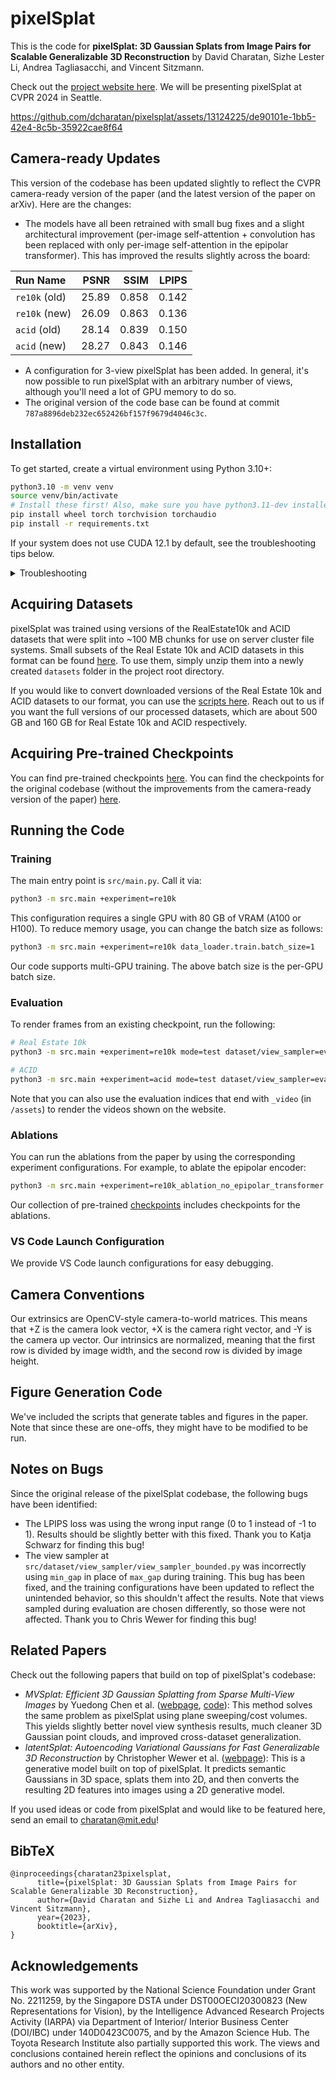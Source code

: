 # pixelSplat

This is the code for **pixelSplat: 3D Gaussian Splats from Image Pairs for Scalable Generalizable 3D Reconstruction** by David Charatan, Sizhe Lester Li, Andrea Tagliasacchi, and Vincent Sitzmann.

Check out the [project website here](https://dcharatan.github.io/pixelsplat). We will be presenting pixelSplat at CVPR 2024 in Seattle.

https://github.com/dcharatan/pixelsplat/assets/13124225/de90101e-1bb5-42e4-8c5b-35922cae8f64

## Camera-ready Updates

This version of the codebase has been updated slightly to reflect the CVPR camera-ready version of the paper (and the latest version of the paper on arXiv). Here are the changes:

* The models have all been retrained with small bug fixes and a slight architectural improvement (per-image self-attention + convolution has been replaced with only per-image self-attention in the epipolar transformer). This has improved the results slightly across the board:

| Run Name      | PSNR  | SSIM  | LPIPS |
| :------------ | ----: | ----: | ----: |
| `re10k` (old) | 25.89 | 0.858 | 0.142 |
| `re10k` (new) | 26.09 | 0.863 | 0.136 |
| `acid` (old)  | 28.14 | 0.839 | 0.150 |
| `acid` (new)  | 28.27 | 0.843 | 0.146 |

* A configuration for 3-view pixelSplat has been added. In general, it's now possible to run pixelSplat with an arbitrary number of views, although you'll need a lot of GPU memory to do so.
* The original version of the code base can be found at commit `787a8896deb232ec652426bf157f9679d4046c3c`.

## Installation

To get started, create a virtual environment using Python 3.10+:

```bash
python3.10 -m venv venv
source venv/bin/activate
# Install these first! Also, make sure you have python3.11-dev installed if using Ubuntu.
pip install wheel torch torchvision torchaudio
pip install -r requirements.txt
```

If your system does not use CUDA 12.1 by default, see the troubleshooting tips below.

<details>
<summary>Troubleshooting</summary>
<br>

The Gaussian splatting CUDA code (`diff-gaussian-rasterization`) must be compiled using the same version of CUDA that PyTorch was compiled with. As of December 2023, the version of PyTorch you get when doing `pip install torch` was built using CUDA 12.1. If your system does not use CUDA 12.1 by default, you can try the following:

- Install a version of PyTorch that was built using your CUDA version. For example, to get PyTorch with CUDA 11.8, use the following command (more details [here](https://pytorch.org/get-started/locally/)):

```bash
pip3 install torch torchvision torchaudio --index-url https://download.pytorch.org/whl/cu118
```

- Install CUDA Toolkit 12.1 on your system. One approach (_try this at your own risk!_) is to install a second CUDA Toolkit version using the `runfile (local)` option [here](https://developer.nvidia.com/cuda-12-1-0-download-archive?target_os=Linux&target_arch=x86_64&Distribution=Ubuntu&target_version=22.04&target_type=runfile_local). When you run the installer, disable the options that install GPU drivers and update the default CUDA symlinks. If you do this, you can point your system to CUDA 12.1 during installation as follows:

```bash
LD_LIBRARY_PATH=/usr/local/cuda-12.1/lib64 pip install -r requirements.txt
# If everything else was installed but you're missing diff-gaussian-rasterization, do:
LD_LIBRARY_PATH=/usr/local/cuda-12.1/lib64 pip install git+https://github.com/dcharatan/diff-gaussian-rasterization-modified
```

</details>

## Acquiring Datasets

pixelSplat was trained using versions of the RealEstate10k and ACID datasets that were split into ~100 MB chunks for use on server cluster file systems. Small subsets of the Real Estate 10k and ACID datasets in this format can be found [here](https://drive.google.com/drive/folders/1joiezNCyQK2BvWMnfwHJpm2V77c7iYGe?usp=sharing). To use them, simply unzip them into a newly created `datasets` folder in the project root directory.

If you would like to convert downloaded versions of the Real Estate 10k and ACID datasets to our format, you can use the [scripts here](https://github.com/dcharatan/real_estate_10k_tools). Reach out to us if you want the full versions of our processed datasets, which are about 500 GB and 160 GB for Real Estate 10k and ACID respectively.

## Acquiring Pre-trained Checkpoints

You can find pre-trained checkpoints [here](https://drive.google.com/drive/folders/1ZYInQyBHav979dH7arITG8Z-wTSR_Bkm?usp=sharing). You can find the checkpoints for the original codebase (without the improvements from the camera-ready version of the paper) [here](https://drive.google.com/drive/folders/18nGNWIn8RN0aEWLR6MC2mshAkx2uN6fL?usp=sharing).

## Running the Code

### Training

The main entry point is `src/main.py`. Call it via:

```bash
python3 -m src.main +experiment=re10k
```

This configuration requires a single GPU with 80 GB of VRAM (A100 or H100). To reduce memory usage, you can change the batch size as follows:

```bash
python3 -m src.main +experiment=re10k data_loader.train.batch_size=1
```

Our code supports multi-GPU training. The above batch size is the per-GPU batch size.

### Evaluation

To render frames from an existing checkpoint, run the following:

```bash
# Real Estate 10k
python3 -m src.main +experiment=re10k mode=test dataset/view_sampler=evaluation dataset.view_sampler.index_path=assets/evaluation_index_re10k.json checkpointing.load=checkpoints/re10k.ckpt

# ACID
python3 -m src.main +experiment=acid mode=test dataset/view_sampler=evaluation dataset.view_sampler.index_path=assets/evaluation_index_acid.json checkpointing.load=checkpoints/acid.ckpt
```

Note that you can also use the evaluation indices that end with `_video` (in `/assets`) to render the videos shown on the website.

### Ablations

You can run the ablations from the paper by using the corresponding experiment configurations. For example, to ablate the epipolar encoder:

```bash
python3 -m src.main +experiment=re10k_ablation_no_epipolar_transformer
```

Our collection of pre-trained [checkpoints](https://drive.google.com/drive/folders/18nGNWIn8RN0aEWLR6MC2mshAkx2uN6fL?usp=sharing) includes checkpoints for the ablations.

### VS Code Launch Configuration

We provide VS Code launch configurations for easy debugging.

## Camera Conventions

Our extrinsics are OpenCV-style camera-to-world matrices. This means that +Z is the camera look vector, +X is the camera right vector, and -Y is the camera up vector. Our intrinsics are normalized, meaning that the first row is divided by image width, and the second row is divided by image height.

## Figure Generation Code

We've included the scripts that generate tables and figures in the paper. Note that since these are one-offs, they might have to be modified to be run.

## Notes on Bugs

Since the original release of the pixelSplat codebase, the following bugs have been identified:

- The LPIPS loss was using the wrong input range (0 to 1 instead of -1 to 1). Results should be slightly better with this fixed. Thank you to Katja Schwarz for finding this bug!
- The view sampler at `src/dataset/view_sampler/view_sampler_bounded.py` was incorrectly using `min_gap` in place of `max_gap` during training. This bug has been fixed, and the training configurations have been updated to reflect the unintended behavior, so this shouldn't affect the results. Note that views sampled during evaluation are chosen differently, so those were not affected. Thank you to Chris Wewer for finding this bug!

## Related Papers

Check out the following papers that build on top of pixelSplat's codebase:

- *MVSplat: Efficient 3D Gaussian Splatting from Sparse Multi-View Images* by Yuedong Chen et al. ([webpage](https://donydchen.github.io/mvsplat/), [code](https://github.com/donydchen/mvsplat)): This method solves the same problem as pixelSplat using plane sweeping/cost volumes. This yields slightly better novel view synthesis results, much cleaner 3D Gaussian point clouds, and improved cross-dataset generalization.
- *latentSplat: Autoencoding Variational Gaussians for Fast Generalizable 3D Reconstruction* by Christopher Wewer et al. ([webpage](https://geometric-rl.mpi-inf.mpg.de/latentsplat/)): This is a generative model built on top of pixelSplat. It predicts semantic Gaussians in 3D space, splats them into 2D, and then converts the resulting 2D features into images using a 2D generative model.

If you used ideas or code from pixelSplat and would like to be featured here, send an email to charatan@mit.edu!

## BibTeX

```
@inproceedings{charatan23pixelsplat,
      title={pixelSplat: 3D Gaussian Splats from Image Pairs for Scalable Generalizable 3D Reconstruction},
      author={David Charatan and Sizhe Li and Andrea Tagliasacchi and Vincent Sitzmann},
      year={2023},
      booktitle={arXiv},
}
```

## Acknowledgements

This work was supported by the National Science Foundation under Grant No. 2211259, by the Singapore DSTA under DST00OECI20300823 (New Representations for Vision), by the Intelligence Advanced Research Projects Activity (IARPA) via Department of Interior/ Interior Business Center (DOI/IBC) under 140D0423C0075, and by the Amazon Science Hub. The Toyota Research Institute also partially supported this work. The views and conclusions contained herein reflect the opinions and conclusions of its authors and no other entity.
